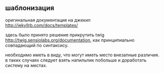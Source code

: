 ## шаблонизация
оригинальная документация на джекил http://jekyllrb.com/docs/templates/

здесь было принято решение прикрутить twig http://twig.sensiolabs.org/documentation,
как принципиально совпадающий по синтаксису.

необходимо иметь в виду, что могут иметь место внезапные различия.
в таких случаях следует взять напильпик побольше и доработать систему на местах.